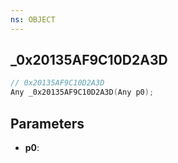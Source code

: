 ```yaml
---
ns: OBJECT
---
```

## _0x20135AF9C10D2A3D

```c
// 0x20135AF9C10D2A3D
Any _0x20135AF9C10D2A3D(Any p0);
```

## Parameters
* **p0**:
